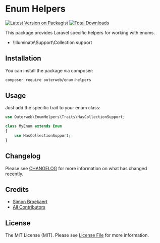 # Enum Helpers

[![Latest Version on Packagist](https://img.shields.io/packagist/v/outerweb/enum-helpers.svg?style=flat-square)](https://packagist.org/packages/outerweb/enum-helpers)
[![Total Downloads](https://img.shields.io/packagist/dt/outerweb/enum-helpers.svg?style=flat-square)](https://packagist.org/packages/outerweb/enum-helpers)

This package provides Laravel specific helpers for working with enums.

-   \Illuminate\Support\Collection support

## Installation

You can install the package via composer:

```bash
composer require outerweb/enum-helpers
```

## Usage

Just add the specific trait to your enum class:

```php
use Outerweb\EnumHelpers\Traits\HasCollectionSupport;

class MyEnum extends Enum
{
    use HasCollectionSupport;
}
```

## Changelog

Please see [CHANGELOG](CHANGELOG.md) for more information on what has changed recently.

## Credits

-   [Simon Broekaert](https://github.com/SimonBroekaert)
-   [All Contributors](../../contributors)

## License

The MIT License (MIT). Please see [License File](LICENSE.md) for more information.
